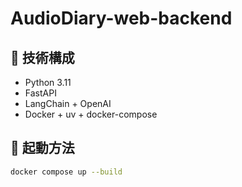  # AudioDiary-web-backend


## 🔧 技術構成
- Python 3.11
- FastAPI
- LangChain + OpenAI
- Docker + uv + docker-compose

## 🚀 起動方法

```bash
docker compose up --build